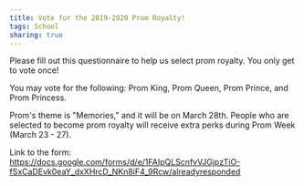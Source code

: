 ```yaml
---
title: Vote for the 2019-2020 Prom Royalty!
tags: School
sharing: true
---
```

Please fill out this questionnaire to help us select prom royalty. You only get to vote once!

You may vote for the following: Prom King, Prom Queen, Prom Prince, and Prom Princess.

Prom's theme is "Memories," and it will be on March 28th. People who are selected to become prom royalty will receive extra perks during Prom Week (March 23 - 27).

Link to the form: <a href="https://docs.google.com/forms/d/e/1FAIpQLScnfvVJGjpzTiO-fSxCaDEvk0eaY_dxXHrcD_NKn8iF4_9Rcw/alreadyresponded">https://docs.google.com/forms/d/e/1FAIpQLScnfvVJGjpzTiO-fSxCaDEvk0eaY_dxXHrcD_NKn8iF4_9Rcw/alreadyresponded</a>